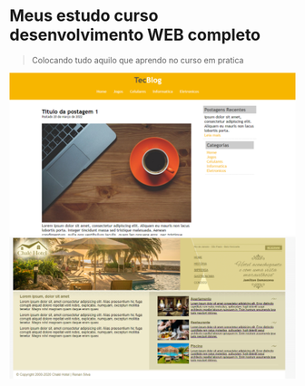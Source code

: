 # Meus estudo curso desenvolvimento WEB completo

>Colocando tudo aquilo que aprendo no curso em pratica

![tecblog.PNG](images/tecblog.PNG "tecblog")
![chalehotel.PNG](images/chalehotel.PNG "chalehotel")